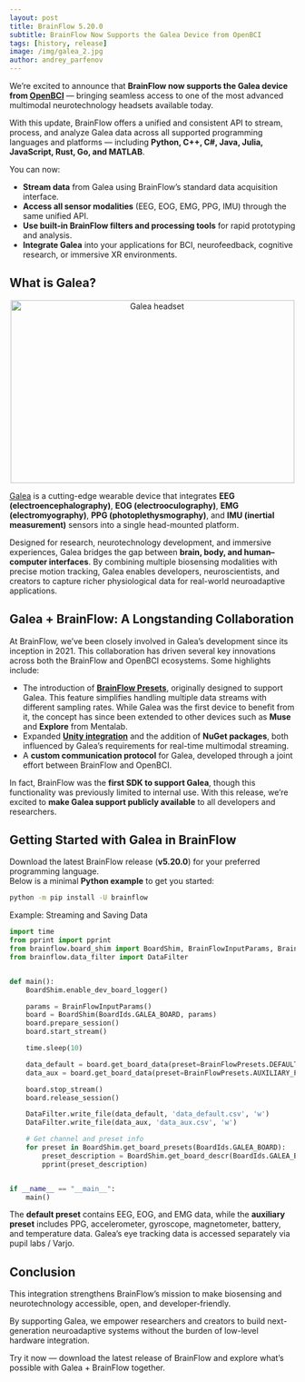 ```yaml
---
layout: post
title: BrainFlow 5.20.0
subtitle: BrainFlow Now Supports the Galea Device from OpenBCI
tags: [history, release]
image: /img/galea_2.jpg
author: andrey_parfenov
---
```


We’re excited to announce that **BrainFlow now supports the Galea device from [OpenBCI](https://openbci.com/)** — bringing seamless access to one of the most advanced multimodal neurotechnology headsets available today.

With this update, BrainFlow offers a unified and consistent API to stream, process, and analyze Galea data across all supported programming languages and platforms — including **Python, C++, C#, Java, Julia, JavaScript, Rust, Go, and MATLAB**.

You can now:

* **Stream data** from Galea using BrainFlow’s standard data acquisition interface.  
* **Access all sensor modalities** (EEG, EOG, EMG, PPG, IMU) through the same unified API.  
* **Use built-in BrainFlow filters and processing tools** for rapid prototyping and analysis.  
* **Integrate Galea** into your applications for BCI, neurofeedback, cognitive research, or immersive XR environments.

## What is Galea?

<div style="text-align: center">
    <a href="https://galea.co/" title="Galea" target="_blank" align="center">
        <img width="500" height="322" src="https://live.staticflickr.com/65535/54880665877_2a4914893e.jpg" alt="Galea headset">
    </a>
</div>

[Galea](https://galea.co/) is a cutting-edge wearable device that integrates **EEG (electroencephalography)**, **EOG (electrooculography)**, **EMG (electromyography)**, **PPG (photoplethysmography)**, and **IMU (inertial measurement)** sensors into a single head-mounted platform.  

Designed for research, neurotechnology development, and immersive experiences, Galea bridges the gap between **brain, body, and human–computer interfaces**. By combining multiple biosensing modalities with precise motion tracking, Galea enables developers, neuroscientists, and creators to capture richer physiological data for real-world neuroadaptive applications.

## Galea + BrainFlow: A Longstanding Collaboration

At BrainFlow, we’ve been closely involved in Galea’s development since its inception in 2021. This collaboration has driven several key innovations across both the BrainFlow and OpenBCI ecosystems. Some highlights include:

* The introduction of [**BrainFlow Presets**](https://brainflow.org/2022-07-15-brainflow-5-1-0/), originally designed to support Galea. This feature simplifies handling multiple data streams with different sampling rates. While Galea was the first device to benefit from it, the concept has since been extended to other devices such as **Muse** and **Explore** from Mentalab.  
* Expanded [**Unity integration**](https://brainflow.readthedocs.io/en/stable/GameEngines.html#unity) and the addition of **NuGet packages**, both influenced by Galea’s requirements for real-time multimodal streaming.  
* A **custom communication protocol** for Galea, developed through a joint effort between BrainFlow and OpenBCI.

In fact, BrainFlow was the **first SDK to support Galea**, though this functionality was previously limited to internal use. With this release, we’re excited to **make Galea support publicly available** to all developers and researchers.

## Getting Started with Galea in BrainFlow

Download the latest BrainFlow release (**v5.20.0**) for your preferred programming language.  
Below is a minimal **Python example** to get you started:

```bash
python -m pip install -U brainflow
```

Example: Streaming and Saving Data

```python
import time
from pprint import pprint
from brainflow.board_shim import BoardShim, BrainFlowInputParams, BrainFlowPresets, BoardIds
from brainflow.data_filter import DataFilter


def main():
    BoardShim.enable_dev_board_logger()

    params = BrainFlowInputParams()
    board = BoardShim(BoardIds.GALEA_BOARD, params)
    board.prepare_session()
    board.start_stream()

    time.sleep(10)

    data_default = board.get_board_data(preset=BrainFlowPresets.DEFAULT_PRESET)
    data_aux = board.get_board_data(preset=BrainFlowPresets.AUXILIARY_PRESET)

    board.stop_stream()
    board.release_session()

    DataFilter.write_file(data_default, 'data_default.csv', 'w')
    DataFilter.write_file(data_aux, 'data_aux.csv', 'w')

    # Get channel and preset info
    for preset in BoardShim.get_board_presets(BoardIds.GALEA_BOARD):
        preset_description = BoardShim.get_board_descr(BoardIds.GALEA_BOARD, preset)
        pprint(preset_description)


if __name__ == "__main__":
    main()
```

The **default preset** contains EEG, EOG, and EMG data, while the **auxiliary preset** includes PPG, accelerometer, gyroscope, magnetometer, battery, and temperature data. Galea’s eye tracking data is accessed separately via pupil labs / Varjo.

## Conclusion

This integration strengthens BrainFlow’s mission to make biosensing and neurotechnology accessible, open, and developer-friendly.

By supporting Galea, we empower researchers and creators to build next-generation neuroadaptive systems without the burden of low-level hardware integration.

Try it now — download the latest release of BrainFlow and explore what’s possible with Galea + BrainFlow together.
